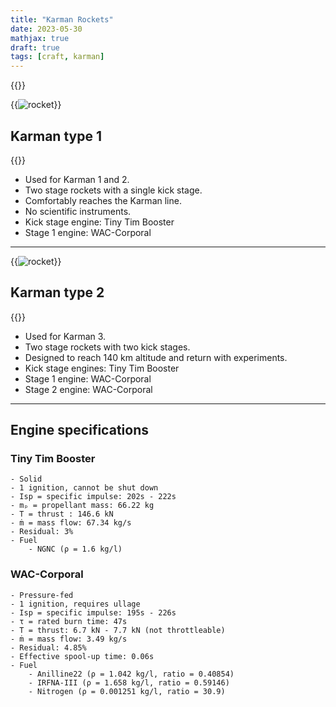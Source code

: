 ```yaml
---
title: "Karman Rockets"
date: 2023-05-30
mathjax: true
draft: true
tags: [craft, karman]
---
```


{{<centerquote text="Low-tech, two-stage sounding rockets.">}}

{{<image src="/craftfiles/Karman 2.png"
    alt="rocket" maxw="7em" class="right-text">}}
## Karman type 1

{{<download src="/craftfiles/Karman 2.craft">}}

- Used for Karman 1 and 2.
- Two stage rockets with a single kick stage.
- Comfortably reaches the Karman line.
- No scientific instruments.
- Kick stage engine: Tiny Tim Booster
- Stage 1 engine: WAC-Corporal

---

{{<image src="/craftfiles/Karman 3.png"
    alt="rocket" maxw="7em" class="right-text">}}

## Karman type 2

{{<download src="/craftfiles/Karman 2.craft">}}

- Used for Karman 3.
- Two stage rockets with two kick stages.
- Designed to reach 140 km altitude and return with experiments.
- Kick stage engines: Tiny Tim Booster
- Stage 1 engine: WAC-Corporal
- Stage 2 engine: WAC-Corporal

---

## Engine specifications

### Tiny Tim Booster
    - Solid
    - 1 ignition, cannot be shut down
    - Isp = specific impulse: 202s - 222s
    - mₚ = propellant mass: 66.22 kg
    - T = thrust : 146.6 kN
    - ṁ = mass flow: 67.34 kg/s
    - Residual: 3%
    - Fuel
        - NGNC (ρ = 1.6 kg/l)

### WAC-Corporal
    - Pressure-fed
    - 1 ignition, requires ullage
    - Isp = specific impulse: 195s - 226s
    - τ = rated burn time: 47s
    - T = thrust: 6.7 kN - 7.7 kN (not throttleable)
    - ṁ = mass flow: 3.49 kg/s
    - Residual: 4.85%
    - Effective spool-up time: 0.06s
    - Fuel
        - Anilline22 (ρ = 1.042 kg/l, ratio = 0.40854)
        - IRFNA-III (ρ = 1.658 kg/l, ratio = 0.59146)
        - Nitrogen (ρ = 0.001251 kg/l, ratio = 30.9)
